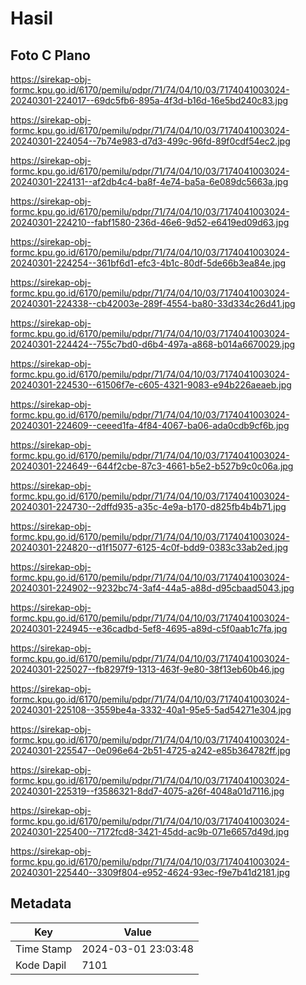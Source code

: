 # Hasil

## Foto C Plano

https://sirekap-obj-formc.kpu.go.id/6170/pemilu/pdpr/71/74/04/10/03/7174041003024-20240301-224017--69dc5fb6-895a-4f3d-b16d-16e5bd240c83.jpg

https://sirekap-obj-formc.kpu.go.id/6170/pemilu/pdpr/71/74/04/10/03/7174041003024-20240301-224054--7b74e983-d7d3-499c-96fd-89f0cdf54ec2.jpg

https://sirekap-obj-formc.kpu.go.id/6170/pemilu/pdpr/71/74/04/10/03/7174041003024-20240301-224131--af2db4c4-ba8f-4e74-ba5a-6e089dc5663a.jpg

https://sirekap-obj-formc.kpu.go.id/6170/pemilu/pdpr/71/74/04/10/03/7174041003024-20240301-224210--fabf1580-236d-46e6-9d52-e6419ed09d63.jpg

https://sirekap-obj-formc.kpu.go.id/6170/pemilu/pdpr/71/74/04/10/03/7174041003024-20240301-224254--361bf6d1-efc3-4b1c-80df-5de66b3ea84e.jpg

https://sirekap-obj-formc.kpu.go.id/6170/pemilu/pdpr/71/74/04/10/03/7174041003024-20240301-224338--cb42003e-289f-4554-ba80-33d334c26d41.jpg

https://sirekap-obj-formc.kpu.go.id/6170/pemilu/pdpr/71/74/04/10/03/7174041003024-20240301-224424--755c7bd0-d6b4-497a-a868-b014a6670029.jpg

https://sirekap-obj-formc.kpu.go.id/6170/pemilu/pdpr/71/74/04/10/03/7174041003024-20240301-224530--61506f7e-c605-4321-9083-e94b226aeaeb.jpg

https://sirekap-obj-formc.kpu.go.id/6170/pemilu/pdpr/71/74/04/10/03/7174041003024-20240301-224609--ceeed1fa-4f84-4067-ba06-ada0cdb9cf6b.jpg

https://sirekap-obj-formc.kpu.go.id/6170/pemilu/pdpr/71/74/04/10/03/7174041003024-20240301-224649--644f2cbe-87c3-4661-b5e2-b527b9c0c06a.jpg

https://sirekap-obj-formc.kpu.go.id/6170/pemilu/pdpr/71/74/04/10/03/7174041003024-20240301-224730--2dffd935-a35c-4e9a-b170-d825fb4b4b71.jpg

https://sirekap-obj-formc.kpu.go.id/6170/pemilu/pdpr/71/74/04/10/03/7174041003024-20240301-224820--d1f15077-6125-4c0f-bdd9-0383c33ab2ed.jpg

https://sirekap-obj-formc.kpu.go.id/6170/pemilu/pdpr/71/74/04/10/03/7174041003024-20240301-224902--9232bc74-3af4-44a5-a88d-d95cbaad5043.jpg

https://sirekap-obj-formc.kpu.go.id/6170/pemilu/pdpr/71/74/04/10/03/7174041003024-20240301-224945--e36cadbd-5ef8-4695-a89d-c5f0aab1c7fa.jpg

https://sirekap-obj-formc.kpu.go.id/6170/pemilu/pdpr/71/74/04/10/03/7174041003024-20240301-225027--fb8297f9-1313-463f-9e80-38f13eb60b46.jpg

https://sirekap-obj-formc.kpu.go.id/6170/pemilu/pdpr/71/74/04/10/03/7174041003024-20240301-225108--3559be4a-3332-40a1-95e5-5ad54271e304.jpg

https://sirekap-obj-formc.kpu.go.id/6170/pemilu/pdpr/71/74/04/10/03/7174041003024-20240301-225547--0e096e64-2b51-4725-a242-e85b364782ff.jpg

https://sirekap-obj-formc.kpu.go.id/6170/pemilu/pdpr/71/74/04/10/03/7174041003024-20240301-225319--f3586321-8dd7-4075-a26f-4048a01d7116.jpg

https://sirekap-obj-formc.kpu.go.id/6170/pemilu/pdpr/71/74/04/10/03/7174041003024-20240301-225400--7172fcd8-3421-45dd-ac9b-071e6657d49d.jpg

https://sirekap-obj-formc.kpu.go.id/6170/pemilu/pdpr/71/74/04/10/03/7174041003024-20240301-225440--3309f804-e952-4624-93ec-f9e7b41d2181.jpg


## Metadata

| Key        | Value               |
| ---------- | ------------------- |
| Time Stamp | 2024-03-01 23:03:48 |
| Kode Dapil | 7101                |



